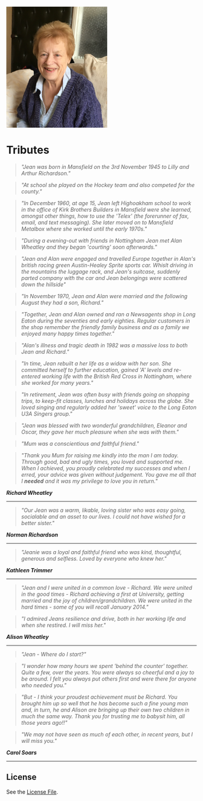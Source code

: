![Jean](./jean.png)

# Tributes

>_"Jean was born in Mansfield on the 3rd November 1945 to Lilly and Arthur Richardson."_

>_"At school she played on the Hockey team and also competed for the county."_

>_"In December 1960, at age 15, Jean left Highoakham school to work in the office of Kirk Brothers Builders in Mansfield were she learned, amongst other things, how to use the 'Telex' (the forerunner of fax, email, and text messaging). She later moved on to Mansfield Metalbox where she worked until the early 1970s."_

>_"During a evening-out with friends in Nottingham Jean met Alan Wheatley and they began 'courting' soon afterwards."_ 

>_"Jean and Alan were engaged and travelled Europe together in Alan's british racing green Austin-Healey Sprite sports car. Whislt driving in the mountains the luggage rack, and Jean's suitcase, suddenly parted company with the car and Jean belongings were scattered down the hillside"_

>_"In November 1970, Jean and Alan were married and the following August they had a son, Richard."_

>_"Together, Jean and Alan owned and ran a Newsagents shop in Long Eaton during the seventies and early eighties. Regular customers in the shop remember the friendly family business and as a family we enjoyed many happy times together."_

>_"Alan's illness and tragic death in 1982 was a massive loss to both Jean and Richard."_

>_"In time, Jean rebuilt a her life as a widow with her son. She committed herself to further education, gained 'A' levels and re-entered working life with the British Red Cross in Nottingham, where she worked for many years."_

>_"In retirement, Jean was often busy with friends going on shopping trips, to keep-fit classes, lunches  and holidays across the globe. She loved singing and regularly added her 'sweet' voice to the Long Eaton U3A Singers group."_ 

>_"Jean was blessed with two wonderful grandchildren, Eleanor and Oscar, they gave her much pleasure when she was with them."_

>_"Mum was a conscientious and faithful friend."_

>_"Thank you Mum for raising me kindly into the man I am today. Through good, bad and ugly times, you loved and supported me. When I achieved, you proudly celebrated my successes and when I erred, your advice was given without judgement. You gave me all that I **needed** and it was my privilege to love you in return."_

**_Richard Wheatley_**

---

>_"Our Jean was a warm, likable, loving sister who was easy going, socialable and an asset to our lives. I could not have wished for a better sister."_

**_Norman Richardson_**

---

>_"Jeanie was a loyal and faithful friend who was kind, thoughtful, generous and selfless. Loved by everyone who knew her."_

**_Kathleen Trimmer_**

---

>_"Jean and I were united in a common love - Richard. We were united in the good times - Richard achieving a first at University, getting married and the joy of children/grandchildren. We were united in the hard times - some of you will recall January 2014."_

>_"I admired Jeans resilience and drive, both in her working life and when she restired. I will miss her."_

**_Alison Wheatley_**

---

>_"Jean - Where do I start?"_

>_"I wonder how many hours we spent 'behind the counter' together.  Quite a few, over the years.  You were always so cheerful and a joy to be around.  I felt you always put others first and were there for anyone who needed you."_

>_"But - I think your proudest achievement must be Richard.  You brought him up so well that he has become such a fine young man and, in turn, he and Alison are bringing up their own two children in much the same way.  Thank you for trusting me to babysit him, all those years ago!!"_

>_"We may not have seen as much of each other, in recent years, but I will miss you."_

**_Carol Soars_**

---

## License
See the [License File](./LICENSE.md).